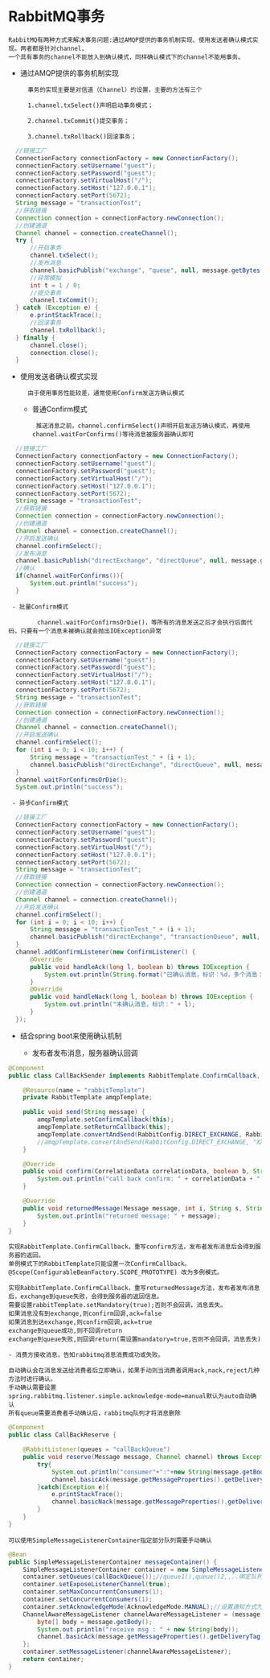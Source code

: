 # RabbitMQ事务
    RabbitMQ有两种方式来解决事务问题:通过AMQP提供的事务机制实现、使用发送者确认模式实现。两者都是针对channel，
    一个具有事务的channel不能放入到确认模式，同样确认模式下的channel不能用事务。
- 通过AMQP提供的事务机制实现

        事务的实现主要是对信道（Channel）的设置，主要的方法有三个
        
        1.channel.txSelect()声明启动事务模式；
          
        2.channel.txCommit()提交事务；
          
        3.channel.txRollback()回滚事务；
```java
  //链接工厂
  ConnectionFactory connectionFactory = new ConnectionFactory();
  connectionFactory.setUsername("guest");
  connectionFactory.setPassword("guest");
  connectionFactory.setVirtualHost("/");
  connectionFactory.setHost("127.0.0.1");
  connectionFactory.setPort(5672);
  String message = "transactionTest";
  //获取链接
  Connection connection = connectionFactory.newConnection();
  //创建通道
  Channel channel = connection.createChannel();
  try {
      //开启事务
      channel.txSelect();
      //发布消息
      channel.basicPublish("exchange", "queue", null, message.getBytes());
      //异常模拟
      int t = 1 / 0;
      //提交事务
      channel.txCommit();
  } catch (Exception e) {
      e.printStackTrace();
      //回滚事务
      channel.txRollback();
  } finally {
      channel.close();
      connection.close();
  }
```
- 使用发送者确认模式实现
    
        由于使用事务性能较差，通常使用Confirm发送方确认模式
        
     - 普通Confirm模式
     
            推送消息之前，channel.confirmSelect()声明开启发送方确认模式，再使用channel.waitForConfirms()等待消息被服务器确认即可
```java
  //链接工厂
  ConnectionFactory connectionFactory = new ConnectionFactory();
  connectionFactory.setUsername("guest");
  connectionFactory.setPassword("guest");
  connectionFactory.setVirtualHost("/");
  connectionFactory.setHost("127.0.0.1");
  connectionFactory.setPort(5672);
  String message = "transactionTest";
  //获取链接
  Connection connection = connectionFactory.newConnection();
  //创建通道
  Channel channel = connection.createChannel();
  //开启发送确认
  channel.confirmSelect();
  //发布消息
  channel.basicPublish("directExchange", "directQueue", null, message.getBytes());
  //确认
  if(channel.waitForConfirms()){
      System.out.println("success");
  }
```
     - 批量Confirm模式
     
            channel.waitForConfirmsOrDie()，等所有的消息发送之后才会执行后面代码，只要有一个消息未被确认就会抛出IOException异常
```java
  //链接工厂
  ConnectionFactory connectionFactory = new ConnectionFactory();
  connectionFactory.setUsername("guest");
  connectionFactory.setPassword("guest");
  connectionFactory.setVirtualHost("/");
  connectionFactory.setHost("127.0.0.1");
  connectionFactory.setPort(5672);
  String message = "transactionTest";
  //获取链接
  Connection connection = connectionFactory.newConnection();
  //创建通道
  Channel channel = connection.createChannel();
  //开启发送确认
  channel.confirmSelect();
  for (int i = 0; i < 10; i++) {
      String message = "transactionTest_" + (i + 1);
      channel.basicPublish("directExchange", "directQueue", null, message.getBytes("UTF-8"));
  }
  channel.waitForConfirmsOrDie();
  System.out.println("success");
```
     - 异步Confirm模式
            
```java
  //链接工厂
  ConnectionFactory connectionFactory = new ConnectionFactory();
  connectionFactory.setUsername("guest");
  connectionFactory.setPassword("guest");
  connectionFactory.setVirtualHost("/");
  connectionFactory.setHost("127.0.0.1");
  connectionFactory.setPort(5672);
  String message = "transactionTest";
  //获取链接
  Connection connection = connectionFactory.newConnection();
  //创建通道
  Channel channel = connection.createChannel();
  //开启发送确认
  channel.confirmSelect();
  for (int i = 0; i < 10; i++) {
      String message = "transactionTest_" + (i + 1);
      channel.basicPublish("directExchange", "transactionQueue", null, message.getBytes("UTF-8"));
  }
  channel.addConfirmListener(new ConfirmListener() {
      @Override
      public void handleAck(long l, boolean b) throws IOException {
          System.out.println(String.format("已确认消息，标识：%d，多个消息：%b", l, b));
      }
      @Override
      public void handleNack(long l, boolean b) throws IOException {
          System.out.println("未确认消息，标识：" + l);
      }
  });
```         
- 结合spring boot来使用确认机制
    
    - 发布者发布消息，服务器确认回调
```java
@Component
public class CallBackSender implements RabbitTemplate.ConfirmCallback, RabbitTemplate.ReturnCallback {

    @Resource(name = "rabbitTemplate")
    private RabbitTemplate amqpTemplate;

    public void send(String message) {
        amqpTemplate.setConfirmCallback(this);
        amqpTemplate.setReturnCallback(this);
        amqpTemplate.convertAndSend(RabbitConfig.DIRECT_EXCHANGE, RabbitConfig.DIRECT_QUEUE_ROUTING, message);
        //amqpTemplate.convertAndSend(RabbitConfig.DIRECT_EXCHANGE, "XXXXXXXXXX", message);
    }

    @Override
    public void confirm(CorrelationData correlationData, boolean b, String s) {
        System.out.println("call back confirm: " + correlationData + " ACK : " + b + " cause : "+ s);
    }

    @Override
    public void returnedMessage(Message message, int i, String s, String s1, String s2) {
        System.out.println("returned message: " + message);
    }
}
```
    实现RabbitTemplate.ConfirmCallback，重写confirm方法，发布者发布消息后会得到服务器的返回。
    单例模式下的RabbitTemplate只能设置一次ConfirmCallback。
    @Scope(ConfigurableBeanFactory.SCOPE_PROTOTYPE) 改为多例模式。
    
    实现RabbitTemplate.ConfirmCallback，重写returnedMessage方法，发布者发布消息后，exchange到queue失败，会得到服务器的返回信息。
    需要设置rabbitTemplate.setMandatory(true);否则不会回调，消息丢失。
    如果消息没有到exchange,则confirm回调,ack=false
    如果消息到达exchange,则confirm回调,ack=true
    exchange到queue成功,则不回调return
    exchange到queue失败,则回调return(需设置mandatory=true,否则不会回调，消息丢失)
    
    - 消费方接收消息，告知rabbitmq消息消费成功或失败。
    
    自动确认会在消息发送给消费者后立即确认，如果手动则当消费者调用ack,nack,reject几种方法时进行确认。
    手动确认需要设置
    spring.rabbitmq.listener.simple.acknowledge-mode=manual默认为auto自动确认
    所有queue需要消费者手动确认后，rabbitmq队列才将消息删除
```java
@Component
public class CallBackReserve {

    @RabbitListener(queues = "callBackQueue")
    public void reserve(Message message, Channel channel) throws Exception {
        try{
            System.out.println("consumer"+":"+new String(message.getBody()));
            channel.basicAck(message.getMessageProperties().getDeliveryTag(), false);
        }catch(Exception e){
            e.printStackTrace();
            channel.basicNack(message.getMessageProperties().getDeliveryTag(), false,false);
        }
    }
}
```
    可以使用SimpleMessageListenerContainer指定部分队列需要手动确认
```java
@Bean
public SimpleMessageListenerContainer messageContainer() {
    SimpleMessageListenerContainer container = new SimpleMessageListenerContainer(connectionFactory());
    container.setQueues(callBackQueue());//queue1(),queue()2,...绑定队列
    container.setExposeListenerChannel(true);
    container.setMaxConcurrentConsumers(1);
    container.setConcurrentConsumers(1);
    container.setAcknowledgeMode(AcknowledgeMode.MANUAL);//设置通知方式为手动确认
    ChannelAwareMessageListener channelAwareMessageListener = (message, channel) -> {
        byte[] body = message.getBody();
        System.out.println("receive msg : " + new String(body));
        channel.basicAck(message.getMessageProperties().getDeliveryTag(), false);
    };
    container.setMessageListener(channelAwareMessageListener);
    return container;
}
```